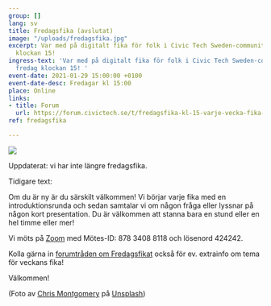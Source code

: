 ```yaml
---
group: []
lang: sv
title: Fredagsfika (avslutat)
image: "/uploads/fredagsfika.jpg"
excerpt: Var med på digitalt fika för folk i Civic Tech Sweden-communityn varje fredag
  klockan 15!
ingress-text: 'Var med på digitalt fika för folk i Civic Tech Sweden-communityn varje
  fredag klockan 15! '
event-date: 2021-01-29 15:00:00 +0100
event-date-desc: Fredagar kl 15:00
place: Online
links:
- title: Forum
  url: https://forum.civictech.se/t/fredagsfika-kl-15-varje-vecka-fika-3-pm-every-friday/18/
ref: fredagsfika

---
```

![](/uploads/fredagsfika.jpg)

Uppdaterat: vi har inte längre fredagsfika.

Tidigare text:

Om du är ny är du särskilt välkommen! Vi börjar varje fika med en introduktionsrunda och sedan samtalar vi om någon fråga eller lyssnar på någon kort presentation. Du är välkommen att stanna bara en stund eller en hel timme eller mer!

Vi möts på [Zoom](https://us02web.zoom.us/j/87834088118?pwd=THAwK21CSGhTVWtSMWZJVzB3RG9MUT09) med Mötes-ID: 878 3408 8118 och lösenord 424242.

Kolla gärna in [forumtråden om Fredagsfikat](https://forum.civictech.se/t/fredagsfika-kl-15-varje-vecka-fika-3-pm-every-friday/18) också för ev. extrainfo om tema för veckans fika!

Välkommen!

(Foto av [Chris Montgomery](https://unsplash.com/@cwmonty?utm_source=unsplash&utm_medium=referral&utm_content=creditCopyText) på [Unsplash](https://unsplash.com/s/photos/coffee-computer?utm_source=unsplash&utm_medium=referral&utm_content=creditCopyText))